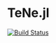 # TeNe.jl

[![Build Status](https://github.com/lcauser/TeNe.jl/actions/workflows/CI.yml/badge.svg?branch=main)](https://github.com/lcauser/TeNe.jl/actions/workflows/CI.yml?query=branch%3Amain)
